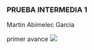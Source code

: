 ### PRUEBA INTERMEDIA 1
Martin Abimelec Garcia

primer avance
<img src="https://app.genmymodel.com/api/projects/_zhICkBqrEe2TQ77rRj9fOQ/diagrams/_zhICkxqrEe2TQ77rRj9fOQ/svg">